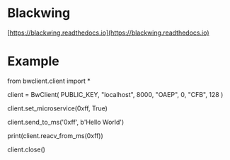 # Blackwing

[https://blackwing.readthedocs.io](https://blackwing.readthedocs.io)

# Example

from bwclient.client import *


client = BwClient(
    PUBLIC_KEY, 
    "localhost", 8000, "OAEP", 0, "CFB", 128
)

client.set_microservice(0xff, True) 

client.send_to_ms('0xff', b'Hello World')

print(client.reacv_from_ms(0xff))

client.close()